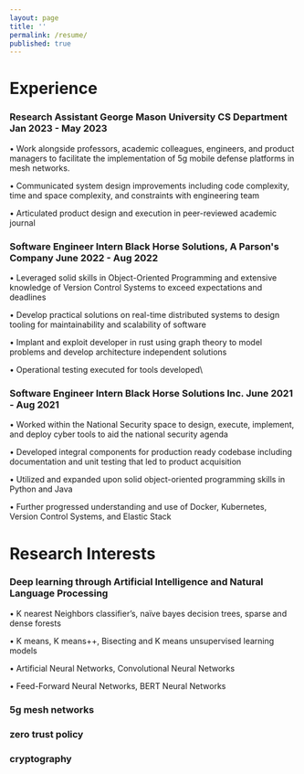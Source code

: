 ```yaml
---
layout: page
title: ''
permalink: /resume/
published: true
---
```

# Experience


### Research Assistant	George Mason University CS Department							Jan 2023 - May 2023

•  Work alongside professors, academic colleagues, engineers, and product managers to facilitate the 
implementation of 5g mobile defense platforms in mesh networks.

• Communicated system design improvements including code complexity, time and space complexity, and 
constraints with engineering team

• Articulated product design and execution in peer-reviewed academic journal

### Software Engineer Intern	Black Horse Solutions, A Parson's Company		June 2022 - Aug 2022

• Leveraged solid skills in Object-Oriented Programming and extensive knowledge of Version Control Systems to exceed expectations and deadlines

• Develop practical solutions on real-time distributed systems to design tooling for maintainability and scalability of software

• Implant and exploit developer in rust using graph theory to model problems and develop architecture independent solutions

• Operational testing executed for tools developed\


### Software Engineer Intern	Black Horse Solutions Inc.								June 2021 - Aug 2021

• Worked within the National Security space to design, execute, implement, and deploy cyber tools to aid the 
national security agenda

• Developed integral components for production ready codebase including documentation and unit testing that led to product acquisition

• Utilized and expanded upon solid object-oriented programming skills in Python and Java

• Further progressed understanding and use of Docker, Kubernetes, Version Control Systems, and Elastic Stack

# Research Interests

### Deep learning through Artificial Intelligence and Natural Language Processing

• K nearest Neighbors classifier’s, naïve bayes decision trees, sparse and dense forests
    
• K means, K means++, Bisecting and K means unsupervised learning models 
    
• Artificial Neural Networks, Convolutional Neural Networks
    
• Feed-Forward Neural Networks, BERT Neural Networks
   
### 5g mesh networks

### zero trust policy 

### cryptography

